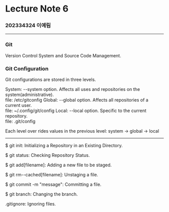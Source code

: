 # Lecture Note 6
### 202334324 이예림
---

### Git
Version Control System and Source Code Management.

### Git Configuration

Git configurations are stored in three levels.

  System: --system option. Affects all uses and repositories on the system(administrative).  
    file: /etc/gitconfig
   Global: --global option. Affects all repositories of a current user.  
    file: ~/.config/git/config
   Local: --local option. Specific to the current repository.  
    file: .git/config

Each level over rides values in the previous level: system -> global -> local

---

 $ git init: Initializing a Repository in an Existing Directory.

 $ git status: Checking Repository Status.

 $ git add[filename]: Adding a new file to be staged.

 $ git rm--cached[filename]: Unstaging a file.

 $ git commit -m "message": Committing a file.

 $ git branch: Changing the branch.

.gitignore: Ignoring files.
